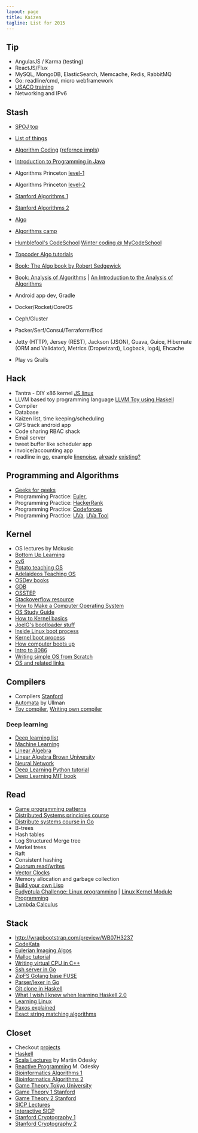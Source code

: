 ```yaml
---
layout: page
title: Kaizen
tagline: List for 2015
---
```


<div style="display:none">

## Top 2015

- Algorithms (books, art of programming etc) + practice + challenges (codeforces etc)
- Complex datastructures (merkel tree, db stuff)
- OS read, hack Linux, make a small kernel
- Misc: Go, Java, Android app dev
- Hackdays and one weekends off

Misc:
- Running (30 mins - 1hr)
- 80Kg, abs, pull ups
- Swimming

Work:
- ACS UI (AngularJS, ElasticSearch/Mongo/PostgreSQL/MySQL/Redis/RabbitMQ etc)
- Networking IPv6, VR-DMZ
- CloudStack source reading and architecture
- Features: docker, bhyve, libvirtd
- Misc: bandar testing tool, QA infra, Developer Book, cloudmonkey in Go, db migration (flyway)

</div>

## Tip

- AngularJS / Karma (testing)
- ReactJS/Flux
- MySQL, MongoDB, ElasticSearch, Memcache, Redis, RabbitMQ
- Go: readline/cmd, micro webframework
- [USACO training](http://train.usaco.org/usacogate)
- Networking and IPv6

## Stash

- [SPOJ top](http://www.spoj.com/problems/classical/sort=-6)
- [List of things](http://discuss.codechef.com/questions/48877/data-structures-and-algorithms)
- [Algorithm Coding](./algorithms.html) ([refernce impls](https://github.com/kennyledet/Algorithm-Implementations))
- [Introduction to Programming in Java](http://introcs.cs.princeton.edu/java/home/)
- Algorithms Princeton [level-1](https://class.coursera.org/algs4partI-003/lecture)
- Algorithms Princeton [level-2](https://class.coursera.org/algs4partII-002/lecture)
- [Stanford Algorithms 1](https://www.coursera.org/course/algo)
- [Stanford Algorithms 2](https://www.coursera.org/course/algo2)
- [Algo](http://www.aduni.org/courses/algorithms/index.php?view=cw)
- [Algorithms camp](http://www.youtube.com/watch?v=vZ2Wn6Ly8Ok&playnext=1&list=PL713C10F05D6BB7BF)
- [Humblefool's CodeSchool](http://mycodeschool.com/problems) [Winter coding @ MyCodeSchool](http://wintercoding.mycodeschool.com/)
- [Topcoder Algo tutorials](http://community.topcoder.com/tc?module=Static&d1=tutorials&d2=alg_index)
- [Book: The Algo book by Robert Sedgewick](http://algs4.cs.princeton.edu/home/)
- [Book: Analysis of Algorithms](https://www.coursera.org/course/aofa) | [An Introduction to the Analysis of Algorithms](http://aofa.cs.princeton.edu/home/)


- Android app dev, Gradle
- Docker/Rocket/CoreOS
- Ceph/Gluster
- Packer/Serf/Consul/Terraform/Etcd
- Jetty (HTTP), Jersey (REST), Jackson (JSON), Guava, Guice, Hibernate (ORM and Validator), Metrics (Dropwizard), Logback, log4j, Ehcache
- Play vs Grails

## Hack

- Tantra - DIY x86 kernel [JS linux](https://github.com/levskaya/jslinux-deobfuscated)
- LLVM based toy programming language [LLVM Toy using Haskell](http://www.stephendiehl.com/llvm/)
- Compiler
- Database
- Kaizen list, time keeping/scheduling
- GPS track android app
- Code sharing RBAC shack
- Email server
- tweet buffer like scheduler app
- invoice/accounting app
- readline in [go](https://github.com/bhaisaab/currycli), example [linenoise](https://github.com/antirez/linenoise), [already](https://github.com/peterh/liner) [existing?](https://github.com/gobs/cmd)

## Programming and Algorithms

- [Geeks for geeks](http://www.geeksforgeeks.org/)
- Programming Practice: [Euler](http://projecteuler.net/),
- Programming Practice: [HackerRank](https://www.hackerrank.com/)
- Programming Practice: [Codeforces](http://codeforces.com/)
- Programming Practice: [UVa](http://uva.onlinejudge.org), [UVa Tool](http://uhunt.felix-halim.net/id/0)

## Kernel

- OS lectures by Mckusic
- [Bottom Up Learning](http://www.bottomupcs.com/index.html)
- [xv6](http://pdos.csail.mit.edu/6.828/2012/xv6.html)
- [Potato teaching OS](https://github.com/dbader/potatoes)
- [Adelaideos Teaching OS](http://adelaideos.sourceforge.net)
- [OSDev books](http://wiki.osdev.org/Books)
- [GDB](http://beej.us/guide/bggdb/)
- [OSSTEP](http://pages.cs.wisc.edu/~remzi/OSTEP/)
- [Stackoverflow resource](http://stackoverflow.com/questions/43180/what-are-some-resources-for-getting-started-in-operating-system-development)
- [How to Make a Computer Operating System](http://samypesse.github.io/How-to-Make-a-Computer-Operating-System/)
- [OS Study Guide](http://www.sal.ksu.edu/faculty/tim/ossg/index.html)
- [How to Kernel basics](http://www.osdever.net/bkerndev/Docs/intro.htm)
- [JoelG's bootloader stuff](http://joelgompert.com/OS/TableOfContents.htm)
- [Inside Linux boot process](http://www.ibm.com/developerworks/library/l-linuxboot/index.html)
- [Kernel boot process](http://duartes.org/gustavo/blog/post/kernel-boot-process/)
- [How computer boots up](http://duartes.org/gustavo/blog/post/how-computers-boot-up/)
- [Intro to 8086](http://www.csi.ucd.ie/staff/jcarthy/home/alp/alp-05.pdf)
- [Writing simple OS from Scratch](http://www.cs.bham.ac.uk/~exr/lectures/opsys/10_11/lectures/os-dev.pdf)
- [OS and related links](http://www.superfrink.net/athenaeum)

## Compilers

- Compilers [Stanford](https://class.coursera.org/compilers-003/lecture)
- [Automata](https://class.coursera.org/automata-002/lecture) by Ullman
- [Toy compiler](https://github.com/lsegal/my_toy_compiler), [Writing own compiler](http://gnuu.org/2009/09/18/writing-your-own-toy-compiler/)

### Deep learning

- [Deep learning list](http://jmozah.github.io/links/)
- [Machine Learning](https://www.coursera.org/course/ml)
- [Linear Algebra](https://www.khanacademy.org/math/linear-algebra)
- [Linear Algebra Brown University](https://www.coursera.org/course/matrix)
- [Neural Network](https://www.coursera.org/course/neuralnets)
- [Deep Learning Python tutorial](http://deeplearning.net/tutorial/deeplearning.pdf)
- [Deep Learning MIT book](http://www.iro.umontreal.ca/~bengioy/dlbook/)

## Read

- [Game programming patterns](http://gameprogrammingpatterns.com/index.html)
- [Distributed Systems principles course](http://dcg.ethz.ch/lectures/podc_allstars/)
- [Distribute systems course in Go](http://www.cs.cmu.edu/~dga/15-440/F12/syllabus.html)
- B-trees
- Hash tables
- Log Structured Merge tree
- Merkel trees
- Raft
- Consistent hashing
- [Quorum read/writes](https://en.wikipedia.org/wiki/Quorum_%28distributed_computing%29)
- [Vector Clocks](https://en.wikipedia.org/wiki/Vector_clock)
- Memory allocation and garbage collection
- [Build your own Lisp](http://www.buildyourownlisp.com/contents)
- [Eudyptula Challenge: Linux programming](http://eudyptula-challenge.org/) | [Linux Kernel Module Programming](http://www.tldp.org/LDP/lkmpg/2.4/html/book1.htm)
- [Lambda Calculus](https://www.youtube.com/playlist?list=PL4A05CF0478DAD704)

## Stack

- http://wrapbootstrap.com/preview/WB07H3237
- [CodeKata](http://codekata.com/)
- [Eulerian Imaging Algos](http://people.csail.mit.edu/mrub/evm/#code)
- [Malloc tutorial](http://danluu.com/malloc-tutorial/)
- [Writing virtual CPU in C++](http://megalomaniacbore.blogspot.ch/2014/04/virtual-cpu-in-c-4001-cpu.html)
- [Ssh server in Go](http://blog.appsdeck.eu/post/105010314493/writing-a-replacement-to-openssh-using-go-2-2)
- [ZipFS Golang base FUSE](https://github.com/bazillion/zipfs)
- [Parser/lexer in Go](http://blog.gopheracademy.com/advent-2014/parsers-lexers/)
- [Git clone in Haskell](http://stefan.saasen.me/articles/git-clone-in-haskell-from-the-bottom-up)
- [What I wish I knew when learning Haskell 2.0](http://dev.stephendiehl.com/hask/#cabal)
- [Learning Linux](http://www.tldp.org/LDP/tlk/tlk-toc.html)
- [Paxos explained](http://harry.me/blog/2014/12/27/neat-algorithms-paxos/?hn=1)
- [Exact string matching algorithms](http://www-igm.univ-mlv.fr/~lecroq/string/)

## Closet

- Checkout [projects](https://github.com/karan/Projects)
- [Haskell](http://www.scs.stanford.edu/11au-cs240h/)
- [Scala Lectures](https://class.coursera.org/progfun-003/lecture) by Martin Odesky
- [Reactive Programming](https://class.coursera.org/reactive-001/lecture) M. Odesky
- [Bioinformatics Algorithms 1](https://www.coursera.org/course/bioinformatics)
- [Bioinformatics Algorithms 2](https://www.coursera.org/course/bioinformatics2)
- [Game Theory Tokyo University](https://www.coursera.org/course/welcomegametheory)
- [Game Theory 1 Stanford](https://www.coursera.org/course/gametheory)
- [Game Theory 2 Stanford](https://www.coursera.org/course/gametheory2)
- [SICP Lectures](http://ocw.mit.edu/courses/electrical-engineering-and-computer-science/6-001-structure-and-interpretation-of-computer-programs-spring-2005/video-lectures/)
- [Interactive SICP](http://xuanji.appspot.com/isicp/index.html)
- [Stanford Cryptography 1](https://www.coursera.org/course/crypto)
- [Stanford Cryptography 2](https://www.coursera.org/course/crypto2)
